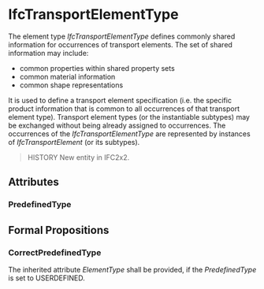 # IfcTransportElementType

The element type _IfcTransportElementType_ defines commonly shared information for occurrences of transport elements. The set of shared information may include:

* common properties within shared property sets
* common material information
* common shape representations


It is used to define a transport element specification (i.e. the specific product information that is common to all occurrences of that transport element type). Transport element types (or the instantiable subtypes) may be exchanged without being already assigned to occurrences.
The occurrences of the _IfcTransportElementType_ are represented by instances of _IfcTransportElement_ (or its subtypes).

> HISTORY New entity in IFC2x2.

## Attributes

### PredefinedType


## Formal Propositions

### CorrectPredefinedType
The inherited attribute _ElementType_ shall be provided, if the _PredefinedType_ is set to USERDEFINED.
